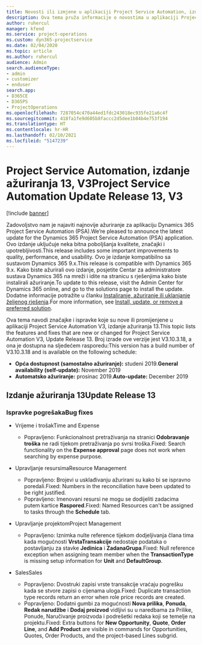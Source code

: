 ```yaml
---
title: Novosti ili izmjene u aplikaciji Project Service Automation, izdanje ažuriranja 13, V3
description: Ova tema pruža informacije o novostima u aplikaciji Project Service Automation, izdanje ažuriranja 13, V3.
author: ruhercul
manager: kfend
ms.service: project-operations
ms.custom: dyn365-projectservice
ms.date: 02/04/2020
ms.topic: article
ms.author: ruhercul
audience: Admin
search.audienceType:
- admin
- customizer
- enduser
search.app:
- D365CE
- D365PS
- ProjectOperations
ms.openlocfilehash: 7287054c470a44ed1fdc243018ec935fe21a6c4f
ms.sourcegitcommit: 418fa1fe9d605b8faccc2d5dee1b04b4e753f194
ms.translationtype: HT
ms.contentlocale: hr-HR
ms.lasthandoff: 02/10/2021
ms.locfileid: "5147239"
---
```

# <a name="project-service-automation-update-release-13-v3"></a><span data-ttu-id="d5fcf-103">Project Service Automation, izdanje ažuriranja 13, V3</span><span class="sxs-lookup"><span data-stu-id="d5fcf-103">Project Service Automation Update Release 13, V3</span></span>

[!include [banner](../includes/psa-now-project-operations.md)]

<span data-ttu-id="d5fcf-104">Zadovoljstvo nam je najaviti najnovije ažuriranje za aplikaciju Dynamics 365 Project Service Automation (PSA).</span><span class="sxs-lookup"><span data-stu-id="d5fcf-104">We’re pleased to announce the latest update for the Dynamics 365 Project Service Automation (PSA) application.</span></span> <span data-ttu-id="d5fcf-105">Ovo izdanje uključuje neka bitna poboljšanja kvalitete, značajki i upotrebljivosti.</span><span class="sxs-lookup"><span data-stu-id="d5fcf-105">This release includes some important improvements to quality, performance, and usability.</span></span> <span data-ttu-id="d5fcf-106">Ovo je izdanje kompatibilno sa sustavom Dynamics 365 9.x.</span><span class="sxs-lookup"><span data-stu-id="d5fcf-106">This release is compatible with Dynamics 365 9.x.</span></span> <span data-ttu-id="d5fcf-107">Kako biste ažurirali ovo izdanje, posjetite Centar za administratore sustava Dynamics 365 na mreži i idite na stranicu s rješenjima kako biste instalirali ažuriranje.</span><span class="sxs-lookup"><span data-stu-id="d5fcf-107">To update to this release, visit the Admin Center for Dynamics 365 online, and go to the solutions page to install the update.</span></span> <span data-ttu-id="d5fcf-108">Dodatne informacije potražite u članku [Instaliranje, ažuriranje ili uklanjanje željenog rješenja](https://docs.microsoft.com/power-platform/admin/install-remove-preferred-solution).</span><span class="sxs-lookup"><span data-stu-id="d5fcf-108">For more information, see [Install, update, or remove a preferred solution](https://docs.microsoft.com/power-platform/admin/install-remove-preferred-solution).</span></span>

<span data-ttu-id="d5fcf-109">Ova tema navodi značajke i ispravke koje su nove ili promijenjene u aplikaciji Project Service Automation V3, izdanje ažuriranja 13.</span><span class="sxs-lookup"><span data-stu-id="d5fcf-109">This topic lists the features and fixes that are new or changed for Project Service Automation V3, Update Release 13.</span></span> <span data-ttu-id="d5fcf-110">Broj izrade ove verzije jest V3.10.3.18, a ona je dostupna na sljedećem rasporedu:</span><span class="sxs-lookup"><span data-stu-id="d5fcf-110">This version has a build number of V3.10.3.18 and is available on the following schedule:</span></span>

- <span data-ttu-id="d5fcf-111">**Opća dostupnost (samostalno ažuriranje):** studeni 2019.</span><span class="sxs-lookup"><span data-stu-id="d5fcf-111">**General availability (self-update):** November 2019</span></span>
- <span data-ttu-id="d5fcf-112">**Automatsko ažuriranje:** prosinac 2019.</span><span class="sxs-lookup"><span data-stu-id="d5fcf-112">**Auto-update:** December 2019</span></span>


## <a name="update-release-13"></a><span data-ttu-id="d5fcf-113">Izdanje ažuriranja 13</span><span class="sxs-lookup"><span data-stu-id="d5fcf-113">Update Release 13</span></span> 

### <a name="bug-fixes"></a><span data-ttu-id="d5fcf-114">Ispravke pogrešaka</span><span class="sxs-lookup"><span data-stu-id="d5fcf-114">Bug fixes</span></span>

- <span data-ttu-id="d5fcf-115">Vrijeme i trošak</span><span class="sxs-lookup"><span data-stu-id="d5fcf-115">Time and Expense</span></span>

     - <span data-ttu-id="d5fcf-116">Popravljeno: Funkcionalnost pretraživanja na stranici **Odobravanje troška** ne radi tijekom pretraživanja po svrsi troška.</span><span class="sxs-lookup"><span data-stu-id="d5fcf-116">Fixed: Search functionality on the **Expense approval** page does not work when searching by expense purpose.</span></span>

- <span data-ttu-id="d5fcf-117">Upravljanje resursima</span><span class="sxs-lookup"><span data-stu-id="d5fcf-117">Resource Management</span></span>

     - <span data-ttu-id="d5fcf-118">Popravljeno: Brojevi u usklađivanju ažurirani su kako bi se ispravno poredali.</span><span class="sxs-lookup"><span data-stu-id="d5fcf-118">Fixed: Numbers in the reconciliation have been updated to be right justified.</span></span>
     - <span data-ttu-id="d5fcf-119">Popravljeno: Imenovani resursi ne mogu se dodijeliti zadacima putem kartice **Raspored**.</span><span class="sxs-lookup"><span data-stu-id="d5fcf-119">Fixed: Named Resources can't be assigned to tasks through the **Schedule** tab.</span></span>

- <span data-ttu-id="d5fcf-120">Upravljanje projektom</span><span class="sxs-lookup"><span data-stu-id="d5fcf-120">Project Management</span></span>

     - <span data-ttu-id="d5fcf-121">Popravljeno: Iznimka nulte reference tijekom dodjeljivanja člana tima kada mogućnosti **VrstaTransakcije** nedostaje podataka o postavljanju za stavke **Jedinica** i **ZadanaGrupa**.</span><span class="sxs-lookup"><span data-stu-id="d5fcf-121">Fixed: Null reference exception when assigning team member when the **TransactionType** is missing setup information for **Unit** and **DefaultGroup**.</span></span>

- <span data-ttu-id="d5fcf-122">Sales</span><span class="sxs-lookup"><span data-stu-id="d5fcf-122">Sales</span></span>

     - <span data-ttu-id="d5fcf-123">Popravljeno: Dvostruki zapisi vrste transakcije vraćaju pogrešku kada se stvore zapisi o cijenama uloga.</span><span class="sxs-lookup"><span data-stu-id="d5fcf-123">Fixed: Duplicate transaction type records return an error when role price records are created.</span></span>
     - <span data-ttu-id="d5fcf-124">Popravljeno: Dodatni gumbi za mogućnosti **Nova prilika**, **Ponuda**, **Redak narudžbe** i **Dodaj proizvod** vidljivi su u naredbama za Prilike, Ponude, Naručivanje proizvoda i podrešetki redaka koji se temelje na projektu.</span><span class="sxs-lookup"><span data-stu-id="d5fcf-124">Fixed: Extra buttons for **New Opportunity**, **Quote**, **Order Line**, and **Add Product** are visible in commands for Opportunities, Quotes, Order Products, and the project-based Lines subgrid.</span></span>


